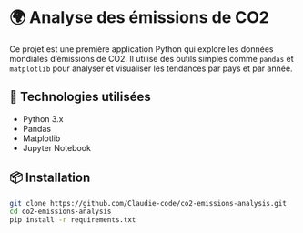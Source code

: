 # 🌍 Analyse des émissions de CO2

Ce projet est une première application Python qui explore les données mondiales d’émissions de CO2. Il utilise des outils simples comme `pandas` et `matplotlib` pour analyser et visualiser les tendances par pays et par année.

## 🔧 Technologies utilisées

- Python 3.x
- Pandas
- Matplotlib
- Jupyter Notebook

## 📦 Installation

```bash
git clone https://github.com/Claudie-code/co2-emissions-analysis.git
cd co2-emissions-analysis
pip install -r requirements.txt
```
